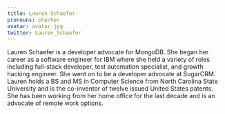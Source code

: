 ```yaml
---
title: Lauren Schaefer
pronouns: she/her
avatar: avatar.jpg
twitter: Lauren_Schaefer
---
```


Lauren Schaefer is a developer advocate for MongoDB. She began her career as a software engineer for IBM where she held a variety of roles including full-stack developer, test automation specialist, and growth hacking engineer. She went on to be a developer advocate at SugarCRM. Lauren holds a BS and MS in Computer Science from North Carolina State University and is the co-inventor of twelve issued United States patents. She has been working from her home office for the last decade and is an advocate of remote work options.
